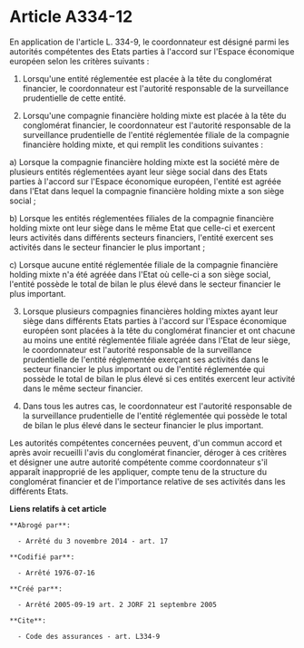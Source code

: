 # Article A334-12

En application de l'article L. 334-9, le coordonnateur est désigné parmi les autorités compétentes des Etats parties à
l'accord sur l'Espace économique européen selon les critères suivants :

1. Lorsqu'une entité réglementée est placée à la tête du conglomérat financier, le coordonnateur est l'autorité responsable
de la surveillance prudentielle de cette entité.

2. Lorsqu'une compagnie financière holding mixte est placée à la tête du conglomérat financier, le coordonnateur est
l'autorité responsable de la surveillance prudentielle de l'entité réglementée filiale de la compagnie financière holding
mixte, et qui remplit les conditions suivantes :

a) Lorsque la compagnie financière holding mixte est la société mère de plusieurs entités réglementées ayant leur siège
social dans des Etats parties à l'accord sur l'Espace économique européen, l'entité est agréée dans l'Etat dans lequel la
compagnie financière holding mixte a son siège social ;

b) Lorsque les entités réglementées filiales de la compagnie financière holding mixte ont leur siège dans le même Etat que
celle-ci et exercent leurs activités dans différents secteurs financiers, l'entité exercent ses activités dans le secteur
financier le plus important ;

c) Lorsque aucune entité réglementée filiale de la compagnie financière holding mixte n'a été agréée dans l'Etat où celle-ci
a son siège social, l'entité possède le total de bilan le plus élevé dans le secteur financier le plus important.

3. Lorsque plusieurs compagnies financières holding mixtes ayant leur siège dans différents Etats parties à l'accord sur
l'Espace économique européen sont placées à la tête du conglomérat financier et ont chacune au moins une entité réglementée
filiale agréée dans l'Etat de leur siège, le coordonnateur est l'autorité responsable de la surveillance prudentielle de
l'entité réglementée exerçant ses activités dans le secteur financier le plus important ou de l'entité réglementée qui
possède le total de bilan le plus élevé si ces entités exercent leur activité dans le même secteur financier.

4. Dans tous les autres cas, le coordonnateur est l'autorité responsable de la surveillance prudentielle de l'entité
réglementée qui possède le total de bilan le plus élevé dans le secteur financier le plus important.

Les autorités compétentes concernées peuvent, d'un commun accord et après avoir recueilli l'avis du conglomérat financier,
déroger à ces critères et désigner une autre autorité compétente comme coordonnateur s'il apparaît inapproprié de les
appliquer, compte tenu de la structure du conglomérat financier et de l'importance relative de ses activités dans les
différents Etats.

**Liens relatifs à cet article**

	**Abrogé par**:

	  - Arrêté du 3 novembre 2014 - art. 17

	**Codifié par**:

	  - Arrêté 1976-07-16

	**Créé par**:

	  - Arrêté 2005-09-19 art. 2 JORF 21 septembre 2005

	**Cite**:

	  - Code des assurances - art. L334-9
